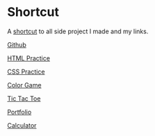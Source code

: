 # Shortcut

A [shortcut](https://github.com/ShortCut) to all side project I made and my links.

[Github]()

[HTML Practice](https://alen0612.github.io/HTMLPractice/)

[CSS Practice](https://alen0612.github.io/CSSPractice/)

[Color Game](https://alen0612.github.io/ColorGame/)

[Tic Tac Toe](https://alen0612.github.io/TicTacToe/)

[Portfolio](https://alen0612.github.io/Portfolio/)

[Calculator](https://alen0612.github.io/easyCalculator/)
